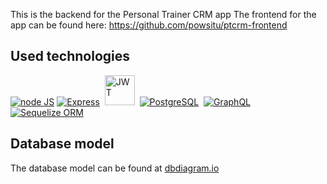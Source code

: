 This is the backend for the Personal Trainer CRM app
The frontend for the app can be found here:
https://github.com/powsitu/ptcrm-frontend

## Used technologies

<a href="https://nodejs.dev/"><img src="https://img.icons8.com/color/48/000000/nodejs.png" alt="node JS"/></a>
<a href="https://expressjs.com/"><img src="https://i.ibb.co/QCxVyFH/express-3-1.png" alt="Express"/></a>&nbsp;
<a href="https://jwt.io/"><img src="https://jwt.io/img/pic_logo.svg" width=48 height=48 alt="JWT"></a>&nbsp;
<a href="https://www.postgresql.org/"><img src="https://img.icons8.com/color/48/000000/postgreesql.png" alt="PostgreSQL"/></a>&nbsp;
<a href="https://graphql.org/"><img src="https://img.icons8.com/color/48/000000/graphql.png" alt="GraphQL"/></a>&nbsp;
<a href="https://sequelize.org/"><img src="https://i.ibb.co/LQtSfMw/seq-1.png" alt="Sequelize ORM"/></a>

## Database model

The database model can be found at [dbdiagram.io](https://dbdiagram.io/d/608fd0f4b29a09603d13202a)
